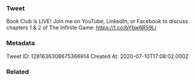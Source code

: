 ### Tweet
Book Club is LIVE! Join me on YouTube, LinkedIn, or Facebook to discuss chapters 1 &amp; 2 of The Infinite Game: https://t.co/bYbw6R59Li

### Metadata
Tweet ID: 1281636308675366914
Created At: 2020-07-10T17:08:02.000Z

### Related


